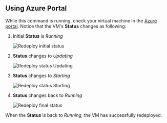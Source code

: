 ## Using Azure Portal

While this command is running, check your virtual machine in the [Azure portal](https://portal.azure.com). Notice that the VM's **Status** changes as following:

1. Initial **Status** is *Running*

	![Redeploy initial status](./media/virtual-machines-common-redeploy-to-new-node/statusrunning1.png)

2. **Status** changes to *Updating*

	![Redeploy status Updating](./media/virtual-machines-common-redeploy-to-new-node/statusupdating.png)

3. **Status** changes to *Starting*

	![Redeploy status Starting](./media/virtual-machines-common-redeploy-to-new-node/statusstarting.png)

4. **Status** changes back to *Running*

	![Redeploy final status](./media/virtual-machines-common-redeploy-to-new-node/statusrunning2.png)

When the **Status** is back to *Running*, the VM has successfully redeployed. 